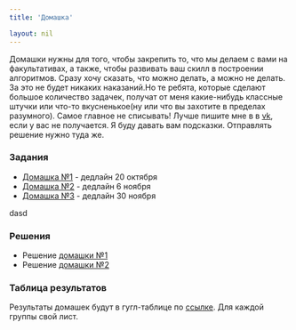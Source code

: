 ```yaml
---
title: 'Домашка'

layout: nil
---
```


Домашки нужны для того, чтобы закрепить то, что мы делаем с вами на факультативах, а также, чтобы развивать ваш скилл в построении алгоритмов. Сразу хочу сказать, что можно делать, а можно не делать. За это не будет никаких наказаний.Но те ребята, которые сделают большое количество задачек, получат от меня какие-нибудь классные штучки или что-то вкусненькое(ну или что вы захотите в пределах разумного). Самое главное не списывать! Лучше пишите мне в в [vk](https://vk.com/ahmeeeed), если у вас не получается. Я буду давать вам подсказки. Отправлять решение нужно туда же.

### Задания

* [Домашка №1](https://github.com/ahmedushka7/R/raw/master/docs/homeworks/hw1/hw1.zip) - дедлайн 20 октября
* [Домашка №2](https://github.com/ahmedushka7/R/raw/master/docs/homeworks/hw2/hw2.zip) - дедлайн 
6 ноября
* [Домашка №3](https://github.com/ahmedushka7/R/raw/master/docs/homeworks/hw3/hw3.zip) - дедлайн 
30 ноября

dasd

### Решения

* Решение [домашки №1](https://github.com/ahmedushka7/R/raw/master/docs/homeworks/hw1/hw1_solution.zip)
* Решение [домашки №2](https://github.com/ahmedushka7/R/raw/master/docs/homeworks/hw2/hw2_solution.zip)

### Таблица результатов

Результаты домашек будут в гугл-таблице по [ссылке](https://docs.google.com/spreadsheets/d/1UcFr0yYXAZYH-53x1RqZPB4gTVtqrzOuwXVKGnSwwuk/edit?usp=sharing). Для каждой группы свой лист.
